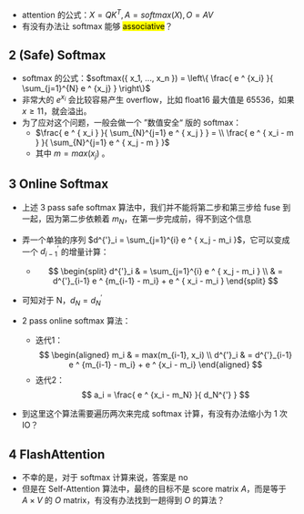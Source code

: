 - attention 的公式：$X = Q K^{T}, A = softmax(X),  O = AV$
- 有没有办法让 softmax 能够 <mark>associative</mark>？

## 2 (Safe) Softmax
- softmax 的公式：$softmax({ x_1, ..., x_n }) = \left\{  \frac{ e ^ {x_i} }{ \sum_{j=1}^{N} e ^ {x_j} } \right\}$
- 非常大的 $e ^ {x_i}$ 会比较容易产生 overflow，比如 float16 最大值是 65536，如果 $x \ge 11$，就会溢出。
- 为了应对这个问题，一般会做一个 ”数值安全“ 版的 softmax：
	- $\frac{ e ^ { x_i } }{ \sum_{N}^{j=1} e ^ { x_j }  } = \\ \frac{ e ^ { x_i  - m } }{ \sum_{N}^{j=1} e ^ { x_j - m }  }$
	- 其中 $m = max(x_j)$ 。

## 3 Online Softmax
- 上述 3 pass safe softmax 算法中，我们并不能将第二步和第三步给 fuse 到一起，因为第二步依赖着 $m_N$，在第一步完成前，得不到这个信息
- 弄一个单独的序列 $d^{'}_i = \sum_{j=1}^{i} e ^ { x_j - m_i }$，它可以变成一个 $d^{'}_{i-1}$ 的增量计算：
	- $$
	  \begin{split}
	    d^{'}_i & = \sum_{j=1}^{i} e ^ { x_j - m_i } \\
	            & = d^{'}_{i-1} e ^ {m_{i-1} - m_i} + e ^ { x_i - m_i }
	  \end{split} 
	$$

- 可知对于 N，$d_N = d_N ^ {'}$
- 2 pass online softmax 算法：
	- 迭代1： $$ 
	  \begin{aligned}
	   m_i & = max(m_{i-1}, x_i) \\
	   d^{'}_i & = d^{'}_{i-1} e ^ {m_{i-1} - m_i} + e ^ {x_i - m_i} 
	  \end{aligned} 
	  $$
	- 迭代2：$$ a_i = \frac{ e ^ {x_i - m_N} }{ d_N^{'} } $$
- 到这里这个算法需要遍历两次来完成 softmax 计算，有没有办法缩小为 1 次 IO？

## 4 FlashAttention

- 不幸的是，对于 softmax 计算来说，答案是 no
- 但是在 Self-Attention 算法中，最终的目标不是 score matrix $A$，而是等于 $A \times V$ 的 $O$ matrix，有没有办法找到一趟得到 $O$ 的算法？